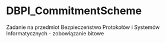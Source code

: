 # DBPI_CommitmentScheme

Zadanie na przedmiot Bezpieczeństwo Protokołów i Systemów Informatycznych - zobowiązanie bitowe